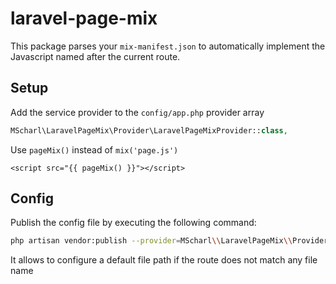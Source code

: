 # laravel-page-mix

This package parses your `mix-manifest.json` to automatically implement the
Javascript named after the current route.

## Setup

Add the service provider to the `config/app.php` provider array
```php
MScharl\LaravelPageMix\Provider\LaravelPageMixProvider::class,
```

Use `pageMix()` instead of `mix('page.js')`
```blade
<script src="{{ pageMix() }}"></script>
```

## Config

Publish the config file by executing the following command:
```bash
php artisan vendor:publish --provider=MScharl\\LaravelPageMix\\Provider\\LaravelPageMixProvider
```

It allows to configure a default file path if the route does not match any file name
